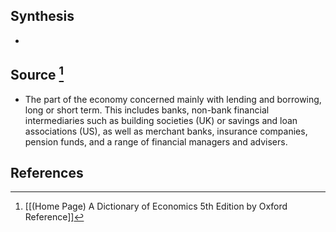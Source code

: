 ## Synthesis
- 
## Source [^1]
- The part of the economy concerned mainly with lending and borrowing, long or short term. This includes banks, non-bank financial intermediaries such as building societies (UK) or savings and loan associations (US), as well as merchant banks, insurance companies, pension funds, and a range of financial managers and advisers.
## References

[^1]: [[(Home Page) A Dictionary of Economics 5th Edition by Oxford Reference]]